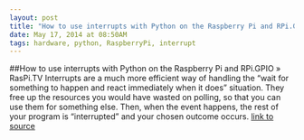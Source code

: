 ```yaml
---
layout: post
title: "How to use interrupts with Python on the Raspberry Pi and RPi.GPIO » RasPi.TV"
date: May 17, 2014 at 08:50AM
tags: hardware, python, RaspberryPi, interrupt
---
```

##How to use interrupts with Python on the Raspberry Pi and RPi.GPIO » RasPi.TV
Interrupts are a much more efficient way of handling the “wait for something to happen and react immediately when it does” situation. They free up the resources you would have wasted on polling, so that you can use them for something else. Then, when the event happens, the rest of your program is “interrupted” and your chosen outcome occurs.
[link to source](http://ift.tt/1qKd38E) 
